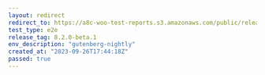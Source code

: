 ```yaml
---
layout: redirect
redirect_to: https://a8c-woo-test-reports.s3.amazonaws.com/public/release/8.2.0-beta.1/gutenberg-nightly/e2e/index.html
test_type: e2e
release_tag: 8.2.0-beta.1
env_description: "gutenberg-nightly"
created_at: "2023-09-26T17:44:18Z"
passed: true
---
```

